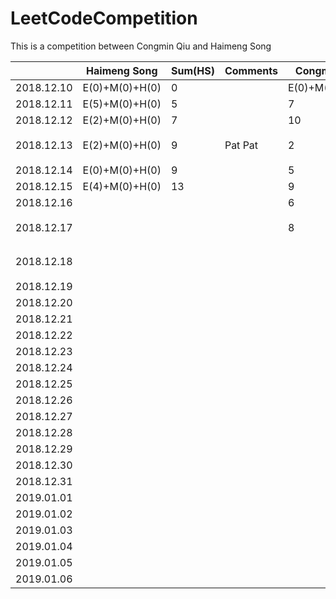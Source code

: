 # LeetCodeCompetition
This is a competition between Congmin Qiu and Haimeng Song


|            | Haimeng Song   | Sum(HS) | Comments | Congmin Qiu    | Sum(CQ) | Comments        |
| ---------- | -------------- | ------- | -------- | -------------- | ------- | --------------- |
| 2018.12.10 | E(0)+M(0)+H(0) | 0       |          | E(0)+M(0)+H(0) | 0       |                 |
| 2018.12.11 | E(5)+M(0)+H(0) | 5       |          | 7              | 7       |                 |
| 2018.12.12 | E(2)+M(0)+H(0) | 7       |          | 10             | 17      | Well Done!      |
| 2018.12.13 | E(2)+M(0)+H(0) | 9       | Pat Pat  | 2              | 19      | LinkedIn 跪了   |
| 2018.12.14 | E(0)+M(0)+H(0) | 9       |          | 5              | 24      |                 |
| 2018.12.15 | E(4)+M(0)+H(0) | 13      |          | 9              | 33      | Array1          |
| 2018.12.16 |                |         |          | 6               |  39       | Array2          |
| 2018.12.17 |                |         |          | 8               |  47       | Array3 高频总结 |
| 2018.12.18 |                |         |          |                |         | Hash 高频总结   |
| 2018.12.19 |                |         |          |                |         |                 |
| 2018.12.20 |                |         |          |                |         |                 |
| 2018.12.21 |                |         |          |                |         |                 |
| 2018.12.22 |                |         |          |                |         |                 |
| 2018.12.23 |                |         |          |                |         |                 |
| 2018.12.24 |                |         |          |                |         |                 |
| 2018.12.25 |                |         |          |                |         |                 |
| 2018.12.26 |                |         |          |                |         |                 |
| 2018.12.27 |                |         |          |                |         |                 |
| 2018.12.28 |                |         |          |                |         |                 |
| 2018.12.29 |                |         |          |                |         |                 |
| 2018.12.30 |                |         |          |                |         |                 |
| 2018.12.31 |                |         |          |                |         |                 |
| 2019.01.01 |                |         |          |                |         |                 |
| 2019.01.02 |                |         |          |                |         |                 |
| 2019.01.03 |                |         |          |                |         |                 |
| 2019.01.04 |                |         |          |                |         |                 |
| 2019.01.05 |                |         |          |                |         |                 |
| 2019.01.06 |                |         |          |                | 250     |                 |
